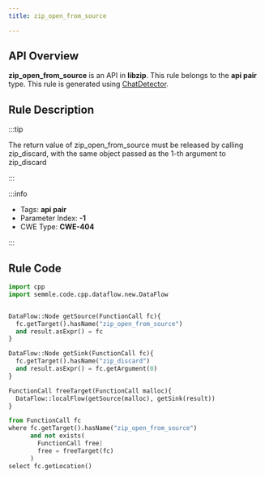 ```yaml
---
title: zip_open_from_source

---
```



## API Overview
**zip_open_from_source** is an API in **libzip**. This rule belongs to the **api pair** type. This rule is generated using [ChatDetector](../../tools/ChatDetector).
## Rule Description

:::tip

The return value of zip_open_from_source must be released by calling zip_discard, with the same object passed as the 1-th argument to zip_discard

:::

:::info

- Tags: **api pair**
- Parameter Index: **-1**
- CWE Type: **CWE-404**

:::

## Rule Code
```python
import cpp
import semmle.code.cpp.dataflow.new.DataFlow


DataFlow::Node getSource(FunctionCall fc){
  fc.getTarget().hasName("zip_open_from_source")
  and result.asExpr() = fc
}

DataFlow::Node getSink(FunctionCall fc){
  fc.getTarget().hasName("zip_discard")
  and result.asExpr() = fc.getArgument(0)
}

FunctionCall freeTarget(FunctionCall malloc){
  DataFlow::localFlow(getSource(malloc), getSink(result))
}

from FunctionCall fc
where fc.getTarget().hasName("zip_open_from_source")
      and not exists(
        FunctionCall free| 
        free = freeTarget(fc)
      )
select fc.getLocation()

```